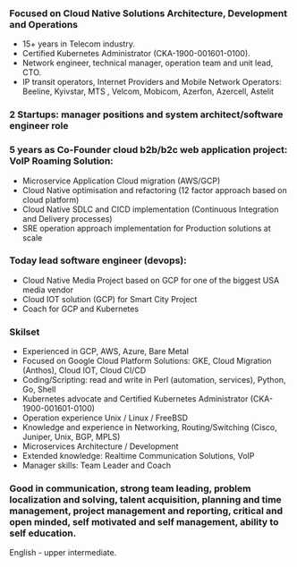### Focused on Cloud Native Solutions Architecture, Development and Operations

- 15+ years in Telecom industry.
- Certified Kubernetes Administrator (CKA-1900-001601-0100). 
- Network engineer, technical manager, operation team and unit lead, CTO. 
- IP transit operators, Internet Providers and Mobile Network Operators: Beeline, Kyivstar, MTS , Velcom, Mobicom, Azerfon, Azercell, Astelit

### 2 Startups: manager positions and system architect/software engineer role

### 5 years as Co-Founder cloud b2b/b2c web application project: VoIP Roaming Solution:
- Microservice Application Cloud migration (AWS/GCP)
- Cloud Native optimisation and refactoring (12 factor approach based on cloud platform)
- Cloud Native SDLC and CICD implementation (Continuous Integration and Delivery processes)
- SRE operation approach implementation for Production solutions at scale

### Today lead software engineer (devops):
- Cloud Native Media Project based on GCP for one of the biggest USA media vendor
- Cloud IOT solution (GCP) for Smart City Project
- Coach for GCP and Kubernetes

### Skilset
- Experienced in GCP, AWS, Azure, Bare Metal
- Focused on Google Cloud Platform Solutions: GKE, Cloud Migration (Anthos), Cloud IOT, Cloud CI/CD
- Coding/Scripting: read and write in Perl (automation, services), Python, Go, Shell
- Kubernetes advocate and Certified Kubernetes Administrator (CKA-1900-001601-0100)
- Operation experience Unix / Linux / FreeBSD
- Knowledge and experience in Networking, Routing/Switching (Cisco, Juniper, Unix, BGP, MPLS)
- Microservices Architecture / Development
- Extended knowledge: Realtime Communication Solutions, VoIP
- Manager skills: Team Leader and Coach

### Good in communication, strong team leading, problem localization and solving, talent acquisition, planning and time management, project management and reporting, critical and open minded, self motivated and self management, ability to self education.

English - upper intermediate.
